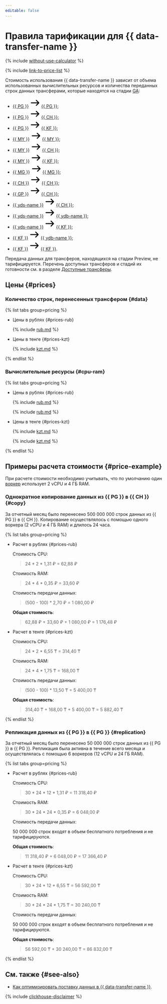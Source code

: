 ```yaml
---
editable: false
---
```


# Правила тарификации для {{ data-transfer-name }}



{% include [without-use-calculator](../_includes/pricing/without-use-calculator.md) %}

{% include [link-to-price-list](../_includes/pricing/link-to-price-list.md) %}

Стоимость использования {{ data-transfer-name }} зависит от объема использованных вычислительных ресурсов и количества переданных строк данных трансферами, которые находятся на стадии [GA](../overview/concepts/launch-stages.md): 

* [{{ PG }}](operations/endpoint/source/postgresql.md) ![arrow_right](../_assets/console-icons/arrow-right.svg) [{{ PG }}](operations/endpoint/target/postgresql.md);
* [{{ PG }}](operations/endpoint/source/postgresql.md) ![arrow_right](../_assets/console-icons/arrow-right.svg) [{{ CH }}](operations/endpoint/target/clickhouse.md);
* [{{ PG }}](operations/endpoint/source/postgresql.md) ![arrow_right](../_assets/console-icons/arrow-right.svg) [{{ KF }}](operations/endpoint/target/kafka.md);
* [{{ MY }}](operations/endpoint/source/mysql.md) ![arrow_right](../_assets/console-icons/arrow-right.svg) [{{ MY }}](operations/endpoint/target/mysql.md);
* [{{ MY }}](operations/endpoint/source/mysql.md) ![arrow_right](../_assets/console-icons/arrow-right.svg) [{{ CH }}](operations/endpoint/target/clickhouse.md);
* [{{ MY }}](operations/endpoint/source/mysql.md) ![arrow_right](../_assets/console-icons/arrow-right.svg) [{{ KF }}](operations/endpoint/target/kafka.md);
* [{{ MG }}](operations/endpoint/source/mongodb.md) ![arrow_right](../_assets/console-icons/arrow-right.svg) [{{ MG }}](operations/endpoint/target/mongodb.md);
* [{{ CH }}](operations/endpoint/source/clickhouse.md) ![arrow_right](../_assets/console-icons/arrow-right.svg) [{{ CH }}](operations/endpoint/target/clickhouse.md);
* [{{ GP }}](operations/endpoint/source/greenplum.md) ![arrow_right](../_assets/console-icons/arrow-right.svg) [{{ CH }}](operations/endpoint/target/clickhouse.md);
* [{{ yds-name }}](operations/endpoint/source/data-streams.md) ![arrow_right](../_assets/console-icons/arrow-right.svg) [{{ CH }}](operations/endpoint/target/clickhouse.md);
* [{{ yds-name }}](operations/endpoint/source/data-streams.md) ![arrow_right](../_assets/console-icons/arrow-right.svg) [{{ ydb-name }}](operations/endpoint/target/yandex-database.md);
* [{{ yds-name }}](operations/endpoint/source/data-streams.md) ![arrow_right](../_assets/console-icons/arrow-right.svg) [{{ KF }}](operations/endpoint/target/kafka.md);
* [{{ KF }}](operations/endpoint/source/kafka.md) ![arrow_right](../_assets/console-icons/arrow-right.svg) [{{ ydb-name }}](operations/endpoint/target/yandex-database.md);
* [{{ KF }}](operations/endpoint/source/kafka.md) ![arrow_right](../_assets/console-icons/arrow-right.svg) [{{ KF }}](operations/endpoint/target/kafka.md).


Передача данных для трансферов, находящихся на стадии Preview, не тарифицируется. Перечень доступных трансферов и стадий их готовности см. в разделе [Доступные трансферы](transfer-matrix.md).

## Цены {#prices}

### Количество строк, перенесенных трансфером {#data}


{% list tabs group=pricing %}

- Цены в рублях {#prices-rub}

  {% include [rub.md](../_pricing/data-transfer/rub.md) %}

- Цены в тенге {#prices-kzt}

  {% include [kzt.md](../_pricing/data-transfer/kzt.md) %}

{% endlist %}



### Вычислительные ресурсы {#cpu-ram}


{% list tabs group=pricing %}

- Цены в рублях {#prices-rub}

  {% include [rub.md](../_pricing/data-transfer/rub-cpu.md) %}

  {% include [rub.md](../_pricing/data-transfer/rub-ram.md) %}

- Цены в тенге {#prices-kzt}

  {% include [kzt.md](../_pricing/data-transfer/kzt-cpu.md) %}

  {% include [kzt.md](../_pricing/data-transfer/kzt-ram.md) %}

{% endlist %}



## Примеры расчета стоимости {#price-example}

При расчете стоимости необходимо учитывать, что по умолчанию один [воркер](concepts/index.md#worker) использует 2 vCPU и 4 ГБ RAM. 

### Однократное копирование данных из {{ PG }} в {{ CH }} {#copy}

За отчетный месяц было перенесено 500 000 000 строк данных из {{ PG }} в {{ CH }}. Копирование осуществлялось с помощью одного воркера (2 vCPU и 4 ГБ RAM) и длилось 24 часа.


{% list tabs group=pricing %}

- Расчет в рублях {#prices-rub}

  Стоимость CPU:

  > 24 * 2 * 1,31 ₽ = 62,88 ₽

  Стоимость RAM:

  > 24 * 4 * 0,35 ₽ = 33,60 ₽

  Стоимость передачи данных:

  > (500 - 100) * 2,70 ₽ = 1 080,00 ₽

  **Общая стоимость**:

  > 62,88 ₽ + 33,60 ₽ + 1 080,00 ₽ = 1 176,48 ₽

- Расчет в тенге {#prices-kzt}

  Стоимость CPU:

  > 24 * 2 * 6,55 ₸ = 314,40 ₸

  Стоимость RAM:

  > 24 * 4 * 1,75 ₸ = 168,00 ₸

  Стоимость передачи данных:

  > (500 - 100) * 13,50 ₸ = 5 400,00 ₸

  **Общая стоимость**:

  > 314,40 ₸ + 168,00 ₸ + 5 400,00 ₸ = 5 882,40 ₸

{% endlist %}



### Репликация данных из {{ PG }} в {{ PG }} {#replication}

За отчетный месяц было перенесено 50 000 000 строк данных из {{ PG }} в {{ PG }}. Репликация была активна в течение всего месяца и осуществлялась с помощью 6 воркеров (12 vCPU и 24 ГБ RAM).


{% list tabs group=pricing %}

- Расчет в рублях {#prices-rub}

  Стоимость CPU:

  > 30 * 24 * 12 * 1,31 ₽ = 11 318,40 ₽

  Стоимость RAM:

  > 30 * 24 * 24 * 0,35 ₽ = 6 048,00 ₽

  Стоимость передачи данных:

  50 000 000 строк входят в объем бесплатного потребления и не тарифицируются.

  **Общая стоимость**:

  > 11 318,40 ₽ + 6 048,00 ₽ = 17 366,40 ₽

- Расчет в тенге {#prices-kzt}

  Стоимость CPU:

  > 30 * 24 * 12 * 6,55 ₸ = 56 592,00 ₸

  Стоимость RAM:

  > 30 * 24 * 24 * 1,75 ₸ = 30 240,00 ₸

  Стоимость передачи данных:

  50 000 000 строк входят в объем бесплатного потребления и не тарифицируются. 

  **Общая стоимость**:

  > 56 592,00 ₸ + 30 240,00 ₸ = 86 832,00 ₸

{% endlist %}



## См. также {#see-also}

* [Как оптимизировать поставку данных в {{ data-transfer-name }}](https://www.youtube.com/watch?v=1BJ9YEASOeU).

{% include [clickhouse-disclaimer](../_includes/clickhouse-disclaimer.md) %}